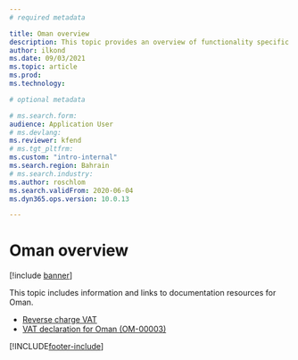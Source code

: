 ```yaml
---
# required metadata

title: Oman overview
description: This topic provides an overview of functionality specific to Oman. 
author: ilkond
ms.date: 09/03/2021
ms.topic: article
ms.prod: 
ms.technology: 

# optional metadata

# ms.search.form: 
audience: Application User
# ms.devlang: 
ms.reviewer: kfend
# ms.tgt_pltfrm: 
ms.custom: "intro-internal"
ms.search.region: Bahrain
# ms.search.industry: 
ms.author: roschlom
ms.search.validFrom: 2020-06-04
ms.dyn365.ops.version: 10.0.13

---
```


# Oman overview

[!include [banner](../includes/banner.md)]

This topic includes information and links to documentation resources for Oman.

- [Reverse charge VAT](emea-reverse-charge.md)
- [VAT declaration for Oman (OM-00003)](emea-oma-vat-declaration.md)

[!INCLUDE[footer-include](../../includes/footer-banner.md)]
